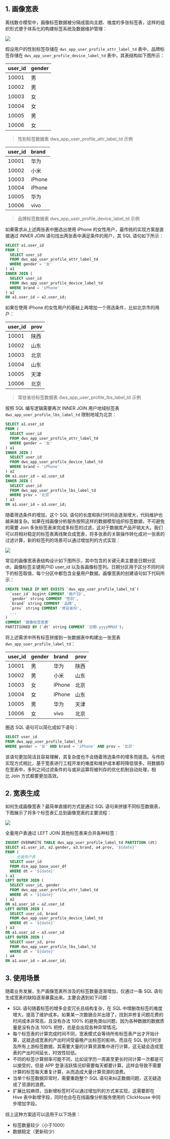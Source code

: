 
## 1. 画像宽表

离线数仓模型中，画像标签数据被分隔成面向主题、维度的多张标签表，这样的组织形式便于体系化的构建标签系统及数据维护管理：

![](image_user_profile_label_wide_table_1.png)

假设用户的性别标签存储在 `dws_app_user_profile_attr_label_td` 表中，品牌标签存储在 `dws_app_user_profile_device_label_td` 表中，其表结构如下图所示：

| user_id | gender |
| :------------- | :------------- |
| 10001 | 男 |
| 10002 | 男 |
| 10003 | 女 |
| 10004 | 女 |
| 10005 | 男 |
| 10006 | 女 |

> 性别标签数据表 dws_app_user_profile_attr_label_td 示例

| user_id | brand |
| :------------- | :------------- |
| 10001 | 华为 |
| 10002 | 小米 |
| 10003 | iPhone |
| 10004 | iPhone |
| 10005 | 华为 |
| 10006 | vivo |

> 品牌标签数据表 dws_app_user_profile_device_label_td 示例

如果需求从上述两张表中圈选出使用 iPhone 的女性用户，最传统的实现方案是直接通过 INNER JOIN 语句找出两张表中满足条件的用户，其 SQL 语句如下所示：
```sql
SELECT a1.user_id
FROM (
  SELECT user_id
  FROM dws_app_user_profile_attr_label_td
  WHERE gender = '女'
) a1
INNER JOIN (
  SELECT user_id
  FROM dws_app_user_profile_device_label_td
  WHERE brand = 'iPhone'
) a2
ON a1.user_id = a2.user_id;
```
如果在使用 iPhone 的女性用户的基础上再增加一个筛选条件，比如北京市的用户：

| user_id | prov |
| :------------- | :------------- |
| 10001 | 陕西 |
| 10002 | 山东 |
| 10003 | 北京 |
| 10004 | 山东 |
| 10005 | 天津 |
| 10006 | 北京 |

> 常驻省份标签数据表 dws_app_user_profile_lbs_label_td 示例

按照 SQL 编写逻辑需要再次 INNER JOIN 用户地域标签表 `dws_app_user_profile_lbs_label_td` 限制地域为北京：
```sql
SELECT a1.user_id
FROM (
  SELECT user_id
  FROM dws_app_user_profile_attr_label_td
  WHERE gender = '女'
) a1
INNER JOIN (
  SELECT user_id
  FROM dws_app_user_profile_device_label_td
  WHERE brand = 'iPhone'
) a2
ON a1.user_id = a2.user_id
INNER JOIN (
  SELECT user_id
  FROM dws_app_user_profile_lbs_label_td
  WHERE prov = '北京'
) a3
ON a1.user_id = a3.user_id;
```

随着筛选条件的增加，这个 SQL 语句的长度和执行时间会逐渐增大，代码维护也越来越复杂。如果在线画像分析服务按照这样的数据模型组织标签数据，不可避免的需要 Join 多张标签表来完成多标签的过滤，这对于数据库产品开销太大。我们可以将相对稳定的标签表离线聚合成宽表，将多张表的关联操作转化成对一张表的过滤计算，新的标签列的场景可以通过增加列的方式实现：

![](image_user_profile_label_wide_table_2.png)

常见的画像宽表表结构设计如下图所示，其中包含的关键元素主要是日期分区 dt，画像标签主键用户ID user_id 以及各画像标签列。日期分区用于区分不同时间下的标签取值，每个分区中都包含全量用户数据。画像宽表的创建语句如下代码所示：
```sql
CREATE TABLE IF NOT EXISTS `dws_app_user_profile_label_td`(
  `user_id` bigint COMMENT '用户ID',
  `gender` string COMMENT '性别',
  `brand` string COMMENT '品牌',
  `prov` string COMMENT '常驻省份',
  ...
)
COMMENT '画像标签宽表'
PARTITIONED BY (`dt` string COMMENT '日期-yyyyMMdd');
```

将上述需求中所有标签拼接到一张数据表中构建出一张宽表 `dws_app_user_profile_label_td`：

| user_id | gender | brand | prov |
| :------------- | :------------- | :------------- | :------------- |
| 10001 | 男 | 华为 | 陕西 |
| 10002 | 男 | 小米 | 山东 |
| 10003 | 女 | iPhone | 北京 |
| 10004 | 女 | iPhone | 山东 |
| 10005 | 男 | 华为 | 天津 |
| 10006 | 女 | vivo | 北京 |

圈选 SQL 语句可以简化成如下语句：
```sql
SELECT user_id
FROM dws_app_user_profile_label_td
WHERE gender = '女' AND brand = 'iPhone' AND prov = '北京'
```

该语句更加简洁且容易理解，其复杂度也不会随着筛选条件的增多而提高。与传统实现方式相比，基于宽表进行工程开发的难度和维护成本都将降低很多。将数据存在宽表中，多列之间过滤条件的与或非运算将被列存的优化机制自动处理，相比 Join 方式都要更加高效。

## 2. 宽表生成

如何生成画像宽表？最简单直接的方式是通过 SQL 语句来拼接不同标签数据表，下图展示了将多个标签表汇总到画像宽表的主要流程：

![](image_user_profile_label_wide_table_3.png)

全量用户表通过 LEFT JOIN 其他标签表来合并各种标签：
```sql
INSERT OVERWRITE TABLE dws_app_user_profile_label_td PARTITION (dt)
SELECT a1.user_id, a2.gender, a3.brand, a4.prov, '${date}'
FROM (
  -- 全量用户表
  SELECT user_id
  FROM dim_app_base_user_df
  WHERE dt = '${date}'
) a1
LEFT OUTER JOIN (
  SELECT user_id, gender
  FROM dws_app_user_profile_attr_label_td
  WHERE dt = '${date}'
) a2
ON a1.user_id = a2.user_id
LEFT OUTER JOIN (
  SELECT user_id, brand
  FROM dws_app_user_profile_device_label_td
  WHERE dt = '${date}'
) a3
ON a1.user_id = a3.user_id
LEFT OUTER JOIN (
  SELECT user_id, prov
  FROM dws_app_user_profile_lbs_label_td
  WHERE dt = '${date}'
) a4
ON a1.user_id = a4.user_id;
```

## 3. 使用场景

随着业务发展，生产画像宽表所涉及的标签数量逐渐增加，仅通过一条 SQL 语句生成宽表的缺陷逐渐暴露出来。主要会遇到如下问题：
- SQL 语句随着标签的增多会变冗长且结构复杂，在 SQL 中增删改标签的难度增大，提高了维护成本。如果某一次数据合并出错了，找到并修复问题花费的时间成本非常高，且没有办法 100% 的避免类似问题，因为各种数据的数据质量是没有办法 100% 把控，总是会出现各种异常情况。
- 每个标签表的计算完成时间不同，宽表模式会等待所有标签表产出才开始计算，这就造成宽表的产出时间受最晚产出标签的影响，而且在 SQL 执行时涉及所有上游标签数据，其需要大量的计算资源集中进行计算，这无疑会造成宽表的产出时间延长，时效性较低。
- 不同的标签计算频率可能不同，比如说学历一周甚至更长时间计算一次都是可以接受的，但是 APP 登录活跃情况却需要每天都要计算。这样会导致不需要计算的标签每天重复计算，从而造成大量计算资源的浪费。
- 当单个标签数据异常时，需要重跑整个 SQL 语句来纠正数据问题，这无疑造成了资源的浪费。
- 扩展比较麻烦，当新增标签时可以通过增加列的方式来实现，这需要即在 Hive 表中新增字段，同时也会在在线画像分析服务使用的 ClickHouse 中同步增加字段。

综上这种方案适可以适用于以下场景：
- 标签数量较少（小于1000）
- 数据稳定（更新较少）
